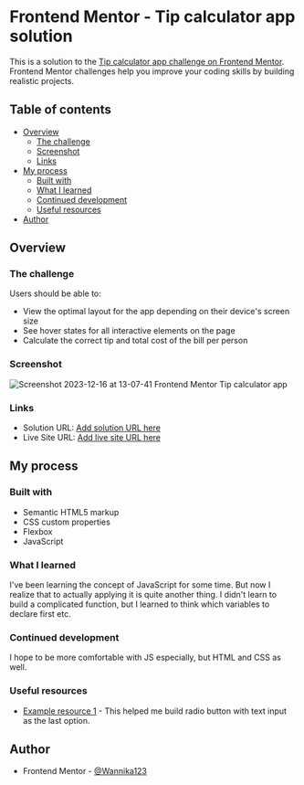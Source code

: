 # Frontend Mentor - Tip calculator app solution

This is a solution to the [Tip calculator app challenge on Frontend Mentor](https://www.frontendmentor.io/challenges/tip-calculator-app-ugJNGbJUX). Frontend Mentor challenges help you improve your coding skills by building realistic projects.

## Table of contents

- [Overview](#overview)
  - [The challenge](#the-challenge)
  - [Screenshot](#screenshot)
  - [Links](#links)
- [My process](#my-process)
  - [Built with](#built-with)
  - [What I learned](#what-i-learned)
  - [Continued development](#continued-development)
  - [Useful resources](#useful-resources)
- [Author](#author)

## Overview

### The challenge

Users should be able to:

- View the optimal layout for the app depending on their device's screen size
- See hover states for all interactive elements on the page
- Calculate the correct tip and total cost of the bill per person

### Screenshot

![Screenshot 2023-12-16 at 13-07-41 Frontend Mentor Tip calculator app](https://github.com/Wannika123/fem-tip-calculator/assets/142564014/625273ee-2f40-4f0b-8a9d-76642fc07216)

### Links

- Solution URL: [Add solution URL here](https://github.com/Wannika123/fem-tip-calculator)
- Live Site URL: [Add live site URL here](https://wannika123.github.io/fem-tip-calculator/)

## My process

### Built with

- Semantic HTML5 markup
- CSS custom properties
- Flexbox
- JavaScript

### What I learned

I've been learning the concept of JavaScript for some time. But now I realize that to actually applying it is quite another thing. I didn't learn to build a complicated function, but I learned to think which variables to declare first etc.

### Continued development

I hope to be more comfortable with JS especially, but HTML and CSS as well.

### Useful resources

- [Example resource 1](https://stackoverflow.com/questions/1228504/how-can-i-add-an-other-text-input-to-a-set-of-radio-buttons-in-an-html-form) - This helped me build radio button with text input as the last option.

## Author

- Frontend Mentor - [@Wannika123](https://www.frontendmentor.io/profile/Wannika123)
